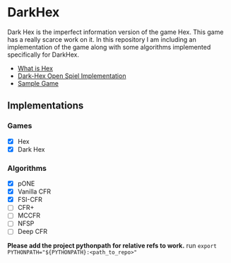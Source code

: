 # DarkHex

Dark Hex is the imperfect information version of the game Hex. This game has a really scarce work on it. In this repository I am including an implementation of the game along with some algorithms implemented specifically for DarkHex.

- [What is Hex](https://en.wikipedia.org/wiki/Hex_(board_game))
- [Dark-Hex Open Spiel Implementation](https://github.com/deepmind/open_spiel/blob/master/open_spiel/games/dark_hex.h)
- [Sample Game](Sample_game.md)

## Implementations
### Games
- [x] Hex
- [x] Dark Hex

### Algorithms
- [x] pONE
- [x] Vanilla CFR
- [x] FSI-CFR
- [ ] CFR+
- [ ] MCCFR
- [ ] NFSP
- [ ] Deep CFR

**Please add the project pythonpath for relative refs to work.**
run ```export PYTHONPATH="${PYTHONPATH}:<path_to_repo>"```